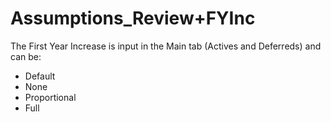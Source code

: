 # Assumptions_Review+FYInc

The First Year Increase is input in the Main tab (Actives and Deferreds)
and can be:  

-   Default  
-   None  
-   Proportional  
-   Full
